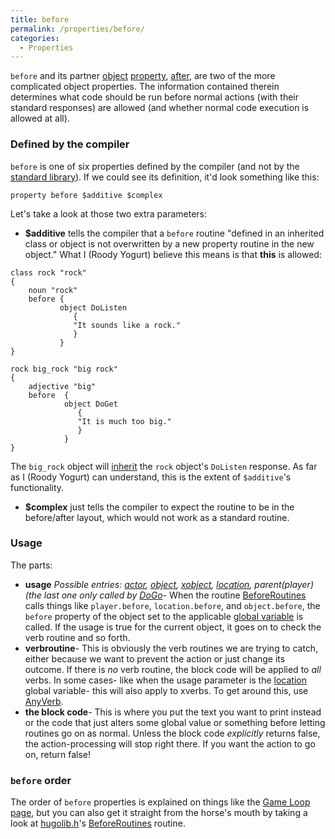 ```yaml
---
title: before
permalink: /properties/before/
categories: 
  - Properties
---
```


`before` and its partner [object](object)
[property](property), [after](after), are two of
the more complicated object properties. The information contained
therein determines what code should be run before normal actions (with
their standard responses) are allowed (and whether normal code execution
is allowed at all). 

### Defined by the compiler

`before` is one of six properties defined by the compiler (and not by
the [standard library](standard_Library)). If we could see
its definition, it'd look something like this:

    property before $additive $complex

Let's take a look at those two extra parameters:

-   **$additive** tells the compiler that a `before` routine "defined in
    an inherited class or object is not overwritten by a new property
    routine in the new object." What I (Roody Yogurt) believe this means
    is that **this** is allowed:

<!-- -->

    class rock "rock"
    {
        noun "rock"
        before {
               object DoListen
                  {
                  "It sounds like a rock."
                  }
               }
    }

    rock big_rock "big rock"
    {
        adjective "big"
        before  {
                object DoGet
                   {
                   "It is much too big."
                   }
                }
    }

The `big_rock` object will [inherit](inherit) the `rock`
object's `DoListen` response. As far as I (Roody Yogurt) can understand,
this is the extent of `$additive`'s functionality.

-   **$complex** just tells the compiler to expect the routine to be in
    the before/after layout, which would not work as a standard routine.

</ul>

### Usage

The parts:

-   **usage** *Possible entries: [actor](actor),
    [object](object), [xobject](xobject),
    [location](location), parent(player) (the last one only
    called by [DoGo](DoGo)*- When the routine
    [BeforeRoutines](BeforeRoutines) calls things like
    `player.before`, `location.before`, and `object.before`, the
    `before` property of the object set to the applicable [global
    variable](globals) is called. If the usage is true for
    the current object, it goes on to check the verb routine and so
    forth.
-   **verbroutine**- This is obviously the verb routines we are trying
    to catch, either because we want to prevent the action or just
    change its outcome. If there is *no* verb routine, the block code
    will be applied to *all* verbs. In some cases- like when the usage
    parameter is the [location](location) global variable-
    this will also apply to xverbs. To get around this, use
    [AnyVerb](AnyVerb).
-   **the block code**- This is where you put the text you want to print
    instead or the code that just alters some global value or something
    before letting routines go on as normal. Unless the block code
    *explicitly* returns false, the action-processing will stop right
    there. If you want the action to go on, return false!

### `before` order

The order of `before` properties is explained on things like the [Game
Loop page](Game_Loop), but you can also get it straight from
the horse's mouth by taking a look at
[hugolib.h](hugolib.h)'s
[BeforeRoutines](BeforeRoutines) routine.
